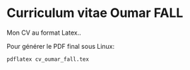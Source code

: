 # Curriculum vitae Oumar FALL

Mon CV au format Latex..


Pour générer le PDF final sous Linux:

```bash
pdflatex cv_oumar_fall.tex
```
